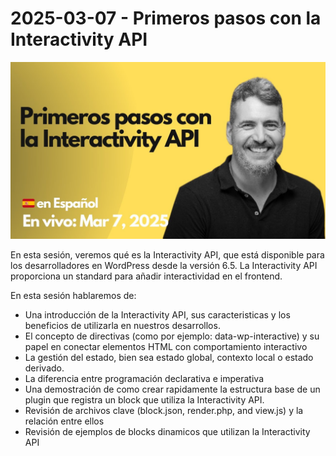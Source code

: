 # 2025-03-07 - Primeros pasos con la Interactivity API

[![](./thumbnail.png)](https://youtube.com/live/9tbg0RfeFY8)

En esta sesión, veremos qué es la Interactivity API, que está disponible para los desarrolladores en WordPress desde la versión 6.5. La Interactivity API proporciona un standard para añadir interactividad en el frontend.

En esta sesión hablaremos de:

- Una introducción de la Interactivity API, sus caracteristicas y los beneficios de utilizarla en nuestros desarrollos.
- El concepto de directivas (como por ejemplo: data-wp-interactive) y su papel en conectar elementos HTML con comportamiento interactivo
- La gestión del estado, bien sea estado global, contexto local o estado derivado.
- La diferencia entre programación declarativa e imperativa
- Una demostración de como crear rapidamente la estructura base de un plugin que registra un block que utiliza la Interactivity API.
- Revisión de archivos clave (block.json, render.php, and view.js) y la relación entre ellos
- Revisión de ejemplos de blocks dinamicos que utilizan la Interactivity API
